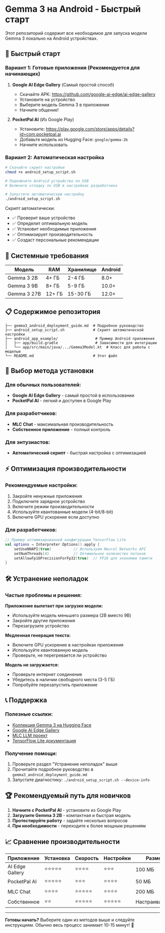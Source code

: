 # Gemma 3 на Android - Быстрый старт

Этот репозиторий содержит все необходимое для запуска модели Gemma 3 локально на Android устройствах.

## 🚀 Быстрый старт

### Вариант 1: Готовые приложения (Рекомендуется для начинающих)

1. **Google AI Edge Gallery** (Самый простой способ)
   - Скачайте APK: https://github.com/google-ai-edge/ai-edge-gallery
   - Установите на устройство
   - Выберите модель Gemma 3 в приложении
   - Начните общение!

2. **PocketPal AI** (Из Google Play)
   - Установите: https://play.google.com/store/apps/details?id=com.pocketpal.ai
   - Добавьте модель из Hugging Face: `google/gemma-2b`
   - Начните использовать

### Вариант 2: Автоматическая настройка

```bash
# Скачайте скрипт настройки
chmod +x android_setup_script.sh

# Подключите Android устройство по USB
# Включите отладку по USB в настройках разработчика

# Запустите автоматическую настройку
./android_setup_script.sh
```

Скрипт автоматически:
- ✅ Проверит ваше устройство
- ✅ Определит оптимальную модель
- ✅ Установит необходимые приложения
- ✅ Оптимизирует производительность
- ✅ Создаст персональные рекомендации

## 📱 Системные требования

| Модель | RAM | Хранилище | Android |
|--------|-----|-----------|---------|
| Gemma 3 2B | 4+ ГБ | 2-4 ГБ | 8.0+ |
| Gemma 3 9B | 8+ ГБ | 5-9 ГБ | 10.0+ |
| Gemma 3 27B | 12+ ГБ | 15-30 ГБ | 12.0+ |

## 📋 Содержимое репозитория

```
├── gemma3_android_deployment_guide.md  # Подробное руководство
├── android_setup_script.sh             # Скрипт автоматической настройки
├── android_app_example/                 # Пример Android приложения
│   ├── app/build.gradle                 # Зависимости для интеграции
│   └── app/src/main/java/.../Gemma3Model.kt  # Класс для работы с моделью
└── README.md                           # Этот файл
```

## 🔧 Выбор метода установки

### Для обычных пользователей:
- **Google AI Edge Gallery** - самый простой в использовании
- **PocketPal AI** - легкий и доступен в Google Play

### Для разработчиков:
- **MLC Chat** - максимальная производительность
- **Собственное приложение** - полный контроль

### Для энтузиастов:
- **Автоматический скрипт** - быстрая настройка с оптимизацией

## ⚡ Оптимизация производительности

### Рекомендуемые настройки:
1. Закройте ненужные приложения
2. Подключите зарядное устройство
3. Включите режим производительности
4. Используйте квантованные модели (4-bit/8-bit)
5. Включите GPU ускорение если доступно

### Для разработчиков:
```kotlin
// Пример оптимизированной конфигурации TensorFlow Lite
val options = Interpreter.Options().apply {
    setUseNNAPI(true)          // Используем Neural Networks API
    setNumThreads(4)           // Оптимальное количество потоков
    setAllowFp16PrecisionForFp32(true)  // FP16 для экономии памяти
}
```

## 🛠️ Устранение неполадок

### Частые проблемы и решения:

**Приложение вылетает при загрузке модели:**
- Используйте модель меньшего размера (2B вместо 9B)
- Закройте другие приложения
- Перезагрузите устройство

**Медленная генерация текста:**
- Включите GPU ускорение в настройках приложения
- Используйте квантованную модель
- Проверьте, не перегревается ли устройство

**Модель не загружается:**
- Проверьте интернет соединение
- Убедитесь в наличии свободного места (3-5 ГБ)
- Попробуйте перезапустить приложение

## 📞 Поддержка

### Полезные ссылки:
- [Коллекция Gemma 3 на Hugging Face](https://huggingface.co/collections/google/gemma-3-release-67c6c6f89c4f76621268bb6d)
- [Google AI Edge Gallery](https://github.com/google-ai-edge/ai-edge-gallery)
- [MLC LLM проект](https://github.com/mlc-ai/mlc-llm)
- [TensorFlow Lite документация](https://www.tensorflow.org/lite)

### Получение помощи:
1. Проверьте раздел "Устранение неполадок" выше
2. Прочитайте подробное руководство в `gemma3_android_deployment_guide.md`
3. Запустите диагностику: `./android_setup_script.sh --device-info`

## 🏆 Рекомендуемый путь для новичков

1. **Начните с PocketPal AI** - установите из Google Play
2. **Загрузите Gemma 3 2B** - компактная и быстрая модель
3. **Протестируйте работу** - задайте несколько вопросов
4. **При необходимости** - переходите к более мощным решениям

## 📈 Сравнение производительности

| Приложение | Установка | Скорость | Настройки | Размер |
|------------|-----------|----------|-----------|--------|
| AI Edge Gallery | ⭐⭐⭐⭐⭐ | ⭐⭐⭐⭐ | ⭐⭐⭐ | 100 МБ |
| PocketPal AI | ⭐⭐⭐⭐⭐ | ⭐⭐⭐ | ⭐⭐⭐⭐ | 50 МБ |
| MLC Chat | ⭐⭐⭐⭐ | ⭐⭐⭐⭐⭐ | ⭐⭐⭐⭐ | 200 МБ |
| Собственное | ⭐⭐ | ⭐⭐⭐⭐⭐ | ⭐⭐⭐⭐⭐ | Настраиваемый |

---

**Готовы начать?** Выберите один из методов выше и следуйте инструкциям. Обычно весь процесс занимает 10-15 минут! 🎉